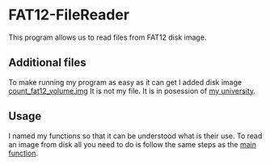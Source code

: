# FAT12-FileReader
This program allows us to read files from FAT12 disk image. 

## Additional files
To make running my program as easy as it can get I added disk image [count_fat12_volume.img](count_fat12_volume.img) It is not my file. It is in posession of [my university](https://p.lodz.pl/). 

## Usage
I named my functions so that it can be understood what is their use. To read an image from disk all you need to do is follow the same steps as the [main function](main.c). 
